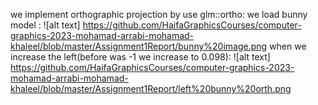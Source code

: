 we implement orthographic projection by use glm::ortho:
we load bunny model :  ![alt text] https://github.com/HaifaGraphicsCourses/computer-graphics-2023-mohamad-arrabi-mohamad-khaleel/blob/master/Assignment1Report/bunny%20image.png
when we increase the left(before was -1 we increase to 0.098): ![alt text] https://github.com/HaifaGraphicsCourses/computer-graphics-2023-mohamad-arrabi-mohamad-khaleel/blob/master/Assignment1Report/left%20bunny%20orth.png

